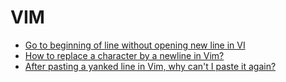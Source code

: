 # VIM

* [Go to beginning of line without opening new line in VI](http://stackoverflow.com/questions/10243551/go-to-beginning-of-line-without-opening-new-line-in-vi)
* [How to replace a character by a newline in Vim?](http://stackoverflow.com/questions/71323/how-to-replace-a-character-by-a-newline-in-vim)
* [After pasting a yanked line in Vim, why can't I paste it again?](https://stackoverflow.com/questions/25267062/after-pasting-a-yanked-line-in-vim-why-cant-i-paste-it-again)
